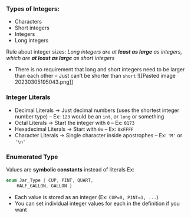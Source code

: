 ### Types of Integers:
- Characters
- Short integers
- Integers
- Long integers

Rule about integer sizes: *Long integers are at **least as large** as integers, which are **at least as large** as short integers*
- There is no requirement that long and short integers need to be larger than each other
	– Just can’t be shorter than `short`
![[Pasted image 20230305195043.png]]

### Integer Literals
- Decimal Literals → Just decimal numbers (uses the shortest integer number type)
	– Ex: `123` would be an `int`, or `long` or something
- Octal Literals → Start the integer with `0`
	– Ex: `0173`
- Hexadecimal Literals → Start with `0x`
	– Ex: `0xFFFF`
- Character Literals → Single character inside apostrophes
	– Ex: `'M'` or `'\n'`

### Enumerated Type
Values are **symbolic constants** instead of literals
Ex:
```c 
enum Jar_Type { CUP, PINT, QUART,
	HALF_GALLON, GALLON } 
```
- Each value is stored as an integer (Ex: `CUP=0, PINT=1, ...`)
- You can set individual integer values for each in the definition if you want

